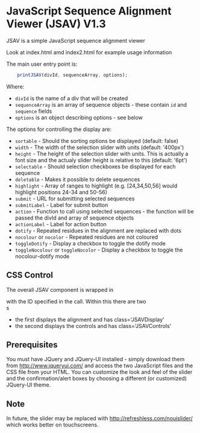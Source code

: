 JavaScript Sequence Alignment Viewer (JSAV) V1.3
================================================

JSAV is a simple JavaScript sequence alignment viewer

Look at index.html amd index2.html for example usage information

The main user entry point is:
```javascript
    printJSAV(divId, sequenceArray, options);
```

Where:
- `divId` is the name of a div that will be created
- `sequenceArray`  is an array of sequence objects - these contain `id` and `sequence` fields 
- `options`        is an object describing options - see below

The options for controlling the display are:

- `sortable` - Should the sorting options be displayed (default: false)
- `width` - The width of the selection slider with units (default: '400px')
- `height` - The height of the selection slider with units. This is actually a font size
and the actualy slider height is relative to this (default: '6pt')
- `selectable`  - Should selection checkboxes be displayed for each sequence
- `deletable`   - Makes it possible to delete sequences
- `highlight`   - Array of ranges to highlight (e.g. [24,34,50,56] would highlight
positions 24-34 and 50-56)
- `submit`      - URL for submitting selected sequences
- `submitLabel` - Label for submit button
- `action`      - Function to call using selected sequences - the function will be passed 
the divId and array of sequence objects
- `actionLabel` - Label for action button
- `dotify`      - Repeated residues in the alignment are replaced with dots
- `nocolour` or `nocolor` - Repeated residues are not coloured
- `toggleDotify` - Display a checkbox to toggle the dotify mode
- `toggleNocolour` or `toggleNocolor` - Display a checkbox to toggle the nocolour-dotify mode


CSS Control
-----------

The overall JSAV component is wrapped in <div> with the ID specified in the call.
Within this there are two <div>s 
- the first displays the alignment and has class='JSAVDisplay'
- the second displays the controls and has class='JSAVControls'

Prerequisites
-------------

You must have JQuery and JQuery-UI installed - simply download them
from http://www.jqueryui.com/ and access the two JavaScript files and
the CSS file from your HTML. You can customize the look and feel of
the slider and the confirmation/alert boxes by choosing a different
(or customized) JQuery-UI theme.

Note
----
In future, the slider may be replaced with 
   http://refreshless.com/nouislider/
which works better on touchscreens.

